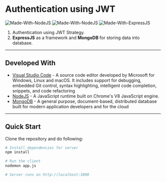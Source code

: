 # Authentication using JWT

![Made-With-NodeJS](https://img.shields.io/badge/Made_with-NodeJS-informational?style=for-the-badge&logo=javascript) ![Made-With-NodeJS](https://img.shields.io/badge/Made_with-MongoDB-informational?style=for-the-badge&logo=mongodb) ![Made-With-ExpressJS](https://img.shields.io/badge/Made_with-ExpressJS-informational?style=for-the-badge&logo=express)

1. Authentication using JWT Strategy.
2. **ExpressJS** as a framework and **MongoDB** for storing data into database.

---

## Developed With

* [Visual Studio Code](https://code.visualstudio.com/) - A source code editor developed by Microsoft for Windows, Linux and macOS. It includes support for debugging, embedded Git control, syntax highlighting, intelligent code completion, snippets, and code refactoring
* [NodeJS](https://nodejs.org/en/) - A JavaScript runtime built on Chrome's V8 JavaScript engine.
* [MongoDB](https://www.mongodb.com/) - A general purpose, document-based, distributed database built for modern application developers and for the cloud

---

## Quick Start

Clone the repository and do following:

```bash
# Install dependencies for server
npm install

# Run the client 
nodemon app.js

# Server runs on http://localhost:3000
```